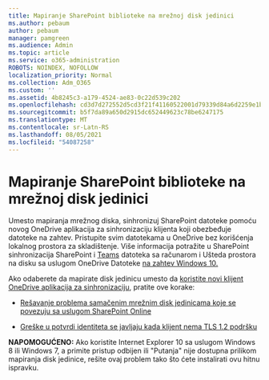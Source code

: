```yaml
---
title: Mapiranje SharePoint biblioteke na mrežnoj disk jedinici
ms.author: pebaum
author: pebaum
manager: pamgreen
ms.audience: Admin
ms.topic: article
ms.service: o365-administration
ROBOTS: NOINDEX, NOFOLLOW
localization_priority: Normal
ms.collection: Adm_O365
ms.custom: ''
ms.assetid: 4b8245c3-a179-4524-ae83-0c22d539c202
ms.openlocfilehash: cd3d7d272552d5cd3f21f41160522001d79339d84a6d2259e1b1868deee66ef0
ms.sourcegitcommit: b5f7da89a650d2915dc652449623c78be6247175
ms.translationtype: MT
ms.contentlocale: sr-Latn-RS
ms.lasthandoff: 08/05/2021
ms.locfileid: "54087258"
---
```

# <a name="map-a-sharepoint-library-to-a-network-drive"></a>Mapiranje SharePoint biblioteke na mrežnoj disk jedinici

Umesto mapiranja mrežnog diska, sinhronizuj SharePoint datoteke pomoću novog OneDrive aplikacija za sinhronizaciju klijenta koji obezbeđuje datoteke na zahtev. Pristupite svim datotekama u OneDrive bez korišćenja lokalnog prostora za skladištenje. Više informacija potražite u SharePoint sinhronizacija SharePoint i [Teams](https://support.microsoft.com/office/sync-sharepoint-and-teams-files-with-your-computer-6de9ede8-5b6e-4503-80b2-6190f3354a88) datoteka sa računarom i Ušteda prostora na disku sa uslugom OneDrive Datoteke [na zahtev Windows 10.](https://support.microsoft.com/office/save-disk-space-with-onedrive-files-on-demand-for-windows-10-0e6860d3-d9f3-4971-b321-7092438fb38e)

Ako odaberete da mapirate disk jedinicu umesto da [koristite novi klijent OneDrive aplikacija za sinhronizaciju](https://support.microsoft.com/office/sync-sharepoint-and-teams-files-with-your-computer-6de9ede8-5b6e-4503-80b2-6190f3354a88), pratite ove korake:

- [Rešavanje problema samačenim mrežnim disk jedinicama koje se povezuju sa uslugom SharePoint Online](/sharepoint/support/administration/troubleshoot-mapped-network-drives)

- [Greške u potvrdi identiteta se javljaju kada klijent nema TLS 1.2 podršku](/sharepoint/troubleshoot/administration/authentication-errors-tls12-support#network-drive-mapped-to-a-sharepoint-library)  

**NAPOMOGUĆENO:** Ako koristite Internet Explorer 10 sa uslugom Windows 8 ili Windows 7,  a primite  pristup odbijen ili "Putanja" nije dostupna prilikom mapiranja disk jedinice, rešite ovaj problem tako što ćete instalirati ovu hitnu ispravku. [](https://support.microsoft.com/topic/error-when-you-open-a-sharepoint-document-library-in-windows-explorer-or-map-a-network-drive-to-the-library-after-you-install-internet-explorer-10-96e640ba-059f-9b09-bb91-2a0319ee8b1d)